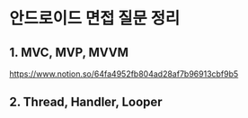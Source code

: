 # 안드로이드 면접 질문 정리

## 1.  MVC, MVP, MVVM
https://www.notion.so/64fa4952fb804ad28af7b96913cbf9b5

## 2. Thread, Handler, Looper

